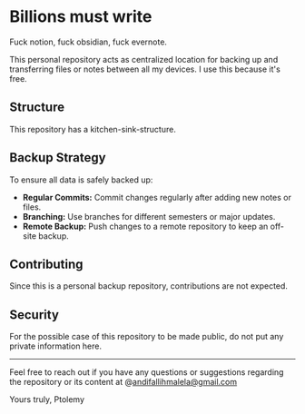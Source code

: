 # Billions must write

Fuck notion, fuck obsidian, fuck evernote. 

This personal repository acts as centralized location for backing up and transferring files or notes between all my devices. I use this because it's free.

## Structure

This repository has a kitchen-sink-structure.

## Backup Strategy

To ensure all data is safely backed up:
- **Regular Commits:** Commit changes regularly after adding new notes or files.
- **Branching:** Use branches for different semesters or major updates.
- **Remote Backup:** Push changes to a remote repository to keep an off-site backup.

## Contributing

Since this is a personal backup repository, contributions are not expected. 

## Security

For the possible case of this repository to be made public, do not put any private information here.

---

Feel free to reach out if you have any questions or suggestions regarding the repository or its content at @andifallihmalela@gmail.com

Yours truly,
Ptolemy